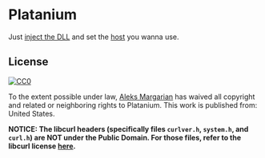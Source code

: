# Platanium

Just [inject the DLL](https://github.com/TheCruZ/Simple-Manual-Map-Injector) and set the [host](https://github.com/Trail-Blaze/Platinum/blob/master/curlhooks.h#L5) you wanna use.

## License

[![CC0](http://i.creativecommons.org/p/zero/1.0/88x31.png)](http://creativecommons.org/publicdomain/zero/1.0/)

To the extent possible under law, [Aleks Margarian](https://github.com/WorkingRobot/Platanium) has waived all copyright and related or neighboring rights to Platanium. This work is published from: United States.

**NOTICE: The libcurl headers (specifically files `curlver.h`, `system.h`, and `curl.h`) are NOT under the Public Domain. For those files, refer to the libcurl license [here](https://curl.haxx.se/docs/copyright.html).**
